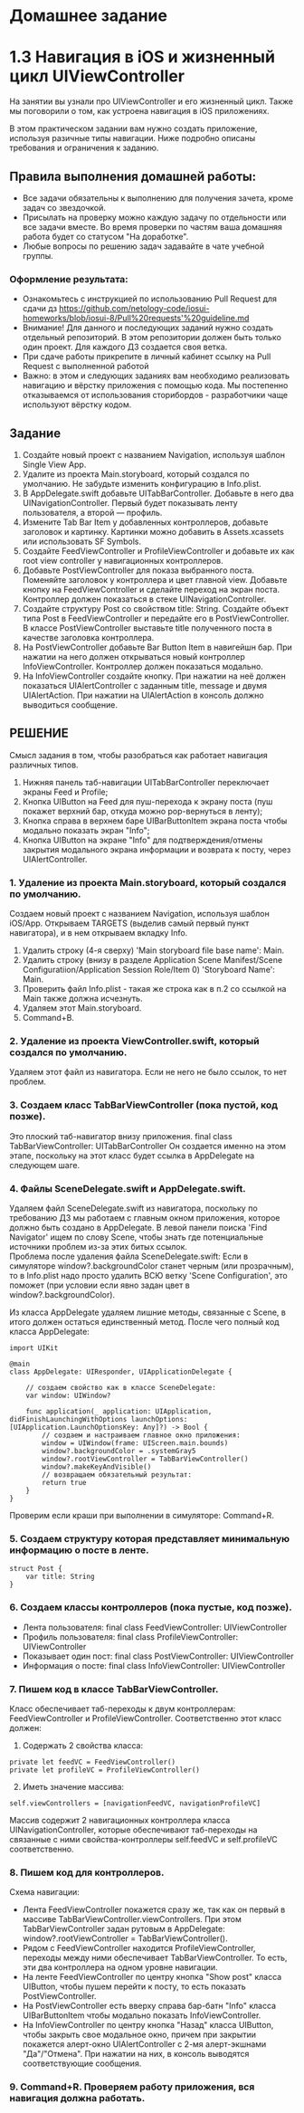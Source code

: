 # Домашнее задание
# 1.3 Навигация в iOS и жизненный цикл UIViewController
На занятии вы узнали про UIViewController и его жизненный цикл. Также мы поговорили о том, как устроена навигация в iOS приложениях.

В этом практическом задании вам нужно создать приложение, используя разичные типы навигации. Ниже подробно описаны требования и ограничения к заданию.

## Правила выполнения домашней работы:
- Все задачи обязательны к выполнению для получения зачета, кроме задач со звездочкой. 
- Присылать на проверку можно каждую задачу по отдельности или все задачи вместе. Во время проверки по частям ваша домашняя работа будет со статусом "На доработке".
- Любые вопросы по решению задач задавайте в чате учебной группы.
### Оформление результата:
- Ознакомьтесь с инструкцией по использованию Pull Request для сдачи дз https://github.com/netology-code/iosui-homeworks/blob/iosui-8/Pull%20requests'%20guideline.md
- Внимание! Для данного и последующих заданий нужно создать отдельный репозиторий. В этом репозитории должен быть только один проект. Для каждого ДЗ создается своя ветка.
- При сдаче работы прикрепите в личный кабинет ссылку на Pull Request с выполненной работой
- Важно: в этом и следующих заданиях вам необходимо реализовать навигацию и вёрстку приложения с помощью кода. Мы постепенно отказываемся от использования сторибордов - разработчики чаще используют вёрстку кодом.

## Задание
1. Создайте новый проект с названием Navigation, используя шаблон Single View App.
2. Удалите из проекта Main.storyboard, который создался по умолчанию. Не забудьте изменить конфигурацию в Info.plist.
3. В AppDelegate.swift добавьте UITabBarController. Добавьте в него два UINavigationController. Первый будет показывать ленту пользователя, а второй — профиль.
4. Измените Tab Bar Item у добавленных контроллеров, добавьте заголовок и картинку. Картинки можно добавить в Assets.xcassets или использовать SF Symbols.
5. Создайте FeedViewController и ProfileViewController и добавьте их как root view controller у навигационных контроллеров.
6. Добавьте PostViewController для показа выбранного поста. Поменяйте заголовок у контроллера и цвет главной view. Добавьте кнопку на FeedViewController и сделайте переход на экран поста. Контроллер должен показаться в стеке UINavigationController.
7. Создайте структуру Post со свойством title: String. Создайте объект типа Post в FeedViewController и передайте его в PostViewController. В классе PostViewController выставьте title полученного поста в качестве заголовка контроллера.
8. На PostViewController добавьте Bar Button Item в навигейшн бар. При нажатии на него должен открываться новый контроллер InfoViewController. Контроллер должен показаться модально.
9. На InfoViewController создайте кнопку. При нажатии на неё должен показаться UIAlertController с заданным title, message и двумя UIAlertAction. При нажатии на UIAlertAction в консоль должно выводиться сообщение.

## РЕШЕНИЕ
Смысл задания в том, чтобы разобраться как работает навигация различных типов.
1. Нижняя панель таб-навигации UITabBarController переключает экраны Feed и Profile;
2. Кнопка UIButton на Feed для пуш-перехода к экрану поста (пуш покажет верхний бар, откуда можно pop-вернуться в ленту);
3. Кнопка справа в верхнем баре UIBarButtonItem экрана поста чтобы модально показать экран "Info";
4. Кнопка UIButton на экране "Info" для подтверждения/отмены закрытия модального экрана информации и возврата к посту, через UIAlertController. 

### 1. Удаление из проекта Main.storyboard, который создался по умолчанию. 
Создаем новый проект с названием Navigation, используя шаблон iOS/App.
Открываем TARGETS (выделив самый первый пункт навигатора), и в нем открываем вкладку Info.
1) Удалить строку (4-я сверху) 'Main storyboard file base name': Main.
2) Удалить строку (внизу в разделе Application Scene Manifest/Scene Configuratiion/Application Session Role/Item 0) 'Storyboard Name': Main.
3) Проверить файл Info.plist - такая же строка как в п.2 со ссылкой на Main также должна исчезнуть.
4) Удаляем этот Main.storyboard. 
5) Command+B.

### 2. Удаление из проекта ViewController.swift, который создался по умолчанию.
Удаляем этот файл из навигатора. Если не него не было ссылок, то нет проблем.

### 3. Создаем класс TabBarViewController (пока пустой, код позже).
Это плоский таб-навигатор внизу приложения.
final class TabBarViewController: UITabBarController
Он создается именно на этом этапе, поскольку на этот класс будет ссылка в AppDelegate на следующем шаге. 

### 4. Файлы SceneDelegate.swift и AppDelegate.swift.
Удаляем файл SceneDelegate.swift из навигатора, поскольку по требованию ДЗ мы работаем с главным окном приложения, которое должно быть создано в AppDelegate.
В левой панели поиска 'Find Navigator' ищем по слову Scene, чтобы знать где потенциальные источники проблем из-за этих битых ссылок.  
Проблема после удаления файла SceneDelegate.swift:
Если в симуляторе window?.backgroundColor станет черным (или прозрачным), то
в Info.plist надо просто удалить ВСЮ ветку 'Scene Configuration', это поможет (при условии если явно задан цвет в window?.backgroundColor).

Из класса AppDelegate удаляем лишние методы, связанные с Scene, в итого должен остаться единственный метод.
После чего полный код класса AppDelegate:
```
import UIKit

@main
class AppDelegate: UIResponder, UIApplicationDelegate {

    // создаем свойство как в классе SceneDelegate:
    var window: UIWindow?

    func application(_ application: UIApplication, didFinishLaunchingWithOptions launchOptions: [UIApplication.LaunchOptionsKey: Any]?) -> Bool {
        // создаем и настраиваем главное окно приложения:
        window = UIWindow(frame: UIScreen.main.bounds)
        window?.backgroundColor = .systemGray5
        window?.rootViewController = TabBarViewController()
        window?.makeKeyAndVisible()
        // возвращаем обязательный результат:
        return true
    }
}
```
Проверим если краши при выполнении в симуляторе: Command+R.

### 5. Создаем структуру которая представляет минимальную информацию о посте в ленте.
```
struct Post {
    var title: String
}
```

### 6. Создаем классы контроллеров (пока пустые, код позже).
- Лента пользователя:   final class FeedViewController: UIViewController 
- Профиль пользователя: final class ProfileViewController: UIViewController
- Показывает один пост: final class PostViewController: UIViewController
- Информация о посте:   final class InfoViewController: UIViewController 

### 7. Пишем код в классе TabBarViewController.
Класс обеспечивает таб-переходы к двум контроллерам: FeedViewController и ProfileViewController.
Соответственно этот класс должен:
1. Содержать 2 свойства класса:
```
private let feedVC = FeedViewController()
private let profileVC = ProfileViewController()
```
2. Иметь значение массива: 
```
self.viewControllers = [navigationFeedVC, navigationProfileVC] 
```
 Массив содержит 2 навигационных контроллера класса UINavigationController, которые обеспечивают таб-переходы на связанные с ними свойства-контроллеры self.feedVC и self.profileVC соответственно.  

### 8. Пишем код для контроллеров.
Схема навигации:
- Лента FeedViewController покажется сразу же, так как он первый в массиве TabBarViewController.viewControllers.
  При этом TabBarViewController задан рутовым в AppDelegate: window?.rootViewController = TabBarViewController().
- Рядом с FeedViewController находится ProfileViewController, переходы между ними обеспечивает TabBarViewController. То есть, эти два контроллера на одном уровне навигации.
- На ленте FeedViewController по центру кнопка "Show post" класса UIButton, чтобы пушем перейти к посту, то есть показать PostViewController.
- На PostViewController есть вверху справа бар-батн "Info" класса UIBarButtonItem чтобы модально показать InfoViewController.
- На InfoViewController по центру кнопка "Назад" класса UIButton, чтобы закрыть свое модальное окно, причем при закрытии покажется алерт-окно UIAlertController с 2-мя алерт-экшнами "Да"/"Отмена". При нажатии на них, в консоль выводятся соответствующие сообщения.

### 9. Command+R. Проверяем работу приложения, вся навигация должна работать.


